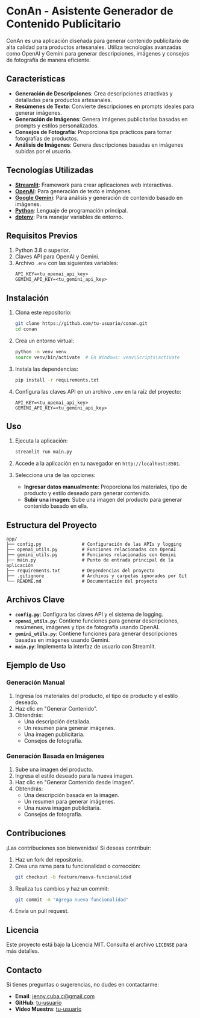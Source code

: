 # ConAn - Asistente Generador de Contenido Publicitario

ConAn es una aplicación diseñada para generar contenido publicitario de alta calidad para productos artesanales. Utiliza tecnologías avanzadas como OpenAI y Gemini para generar descripciones, imágenes y consejos de fotografía de manera eficiente.

## Características

- **Generación de Descripciones**: Crea descripciones atractivas y detalladas para productos artesanales.
- **Resúmenes de Texto**: Convierte descripciones en prompts ideales para generar imágenes.
- **Generación de Imágenes**: Genera imágenes publicitarias basadas en prompts y estilos personalizados.
- **Consejos de Fotografía**: Proporciona tips prácticos para tomar fotografías de productos.
- **Análisis de Imágenes**: Genera descripciones basadas en imágenes subidas por el usuario.

## Tecnologías Utilizadas

- **[Streamlit](https://streamlit.io/)**: Framework para crear aplicaciones web interactivas.
- **[OpenAI](https://openai.com/)**: Para generación de texto e imágenes.
- **[Google Gemini](https://ai.google/)**: Para análisis y generación de contenido basado en imágenes.
- **[Python](https://www.python.org/)**: Lenguaje de programación principal.
- **[dotenv](https://pypi.org/project/python-dotenv/)**: Para manejar variables de entorno.

## Requisitos Previos

1. Python 3.8 o superior.
2. Claves API para OpenAI y Gemini.
3. Archivo `.env` con las siguientes variables:
   ```
   API_KEY=<tu_openai_api_key>
   GEMINI_API_KEY=<tu_gemini_api_key>
   ```

## Instalación

1. Clona este repositorio:
   ```bash
   git clone https://github.com/tu-usuario/conan.git
   cd conan
   ```

2. Crea un entorno virtual:
   ```bash
   python -m venv venv
   source venv/bin/activate  # En Windows: venv\Scripts\activate
   ```

3. Instala las dependencias:
   ```bash
   pip install -r requirements.txt
   ```

4. Configura las claves API en un archivo `.env` en la raíz del proyecto:
   ```plaintext
   API_KEY=<tu_openai_api_key>
   GEMINI_API_KEY=<tu_gemini_api_key>
   ```

## Uso

1. Ejecuta la aplicación:
   ```bash
   streamlit run main.py
   ```

2. Accede a la aplicación en tu navegador en `http://localhost:8501`.

3. Selecciona una de las opciones:
   - **Ingresar datos manualmente**: Proporciona los materiales, tipo de producto y estilo deseado para generar contenido.
   - **Subir una imagen**: Sube una imagen del producto para generar contenido basado en ella.

## Estructura del Proyecto

```
app/
├── config.py               # Configuración de las APIs y logging
├── openai_utils.py         # Funciones relacionadas con OpenAI
├── gemini_utils.py         # Funciones relacionadas con Gemini
├── main.py                 # Punto de entrada principal de la aplicación
├── requirements.txt        # Dependencias del proyecto
├── .gitignore              # Archivos y carpetas ignorados por Git
└── README.md               # Documentación del proyecto
```

## Archivos Clave

- **`config.py`**: Configura las claves API y el sistema de logging.
- **`openai_utils.py`**: Contiene funciones para generar descripciones, resúmenes, imágenes y tips de fotografía usando OpenAI.
- **`gemini_utils.py`**: Contiene funciones para generar descripciones basadas en imágenes usando Gemini.
- **`main.py`**: Implementa la interfaz de usuario con Streamlit.

## Ejemplo de Uso

### Generación Manual
1. Ingresa los materiales del producto, el tipo de producto y el estilo deseado.
2. Haz clic en "Generar Contenido".
3. Obtendrás:
   - Una descripción detallada.
   - Un resumen para generar imágenes.
   - Una imagen publicitaria.
   - Consejos de fotografía.

### Generación Basada en Imágenes
1. Sube una imagen del producto.
2. Ingresa el estilo deseado para la nueva imagen.
3. Haz clic en "Generar Contenido desde Imagen".
4. Obtendrás:
   - Una descripción basada en la imagen.
   - Un resumen para generar imágenes.
   - Una nueva imagen publicitaria.
   - Consejos de fotografía.

## Contribuciones

¡Las contribuciones son bienvenidas! Si deseas contribuir:
1. Haz un fork del repositorio.
2. Crea una rama para tu funcionalidad o corrección:
   ```bash
   git checkout -b feature/nueva-funcionalidad
   ```
3. Realiza tus cambios y haz un commit:
   ```bash
   git commit -m "Agrega nueva funcionalidad"
   ```
4. Envía un pull request.

## Licencia

Este proyecto está bajo la Licencia MIT. Consulta el archivo `LICENSE` para más detalles.

## Contacto

Si tienes preguntas o sugerencias, no dudes en contactarme:
- **Email**: jenny.cuba.c@gmail.com
- **GitHub**: [tu-usuario](https://github.com/JennyCuba)
- **Video Muestra**: [tu-usuario](https://demoair.wondershare.com/video/share?id=93202656-6495-44cd-82cd-377efca7e172)
